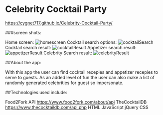 # Celebrity Cocktail Party
https://cygnet717.github.io/Celebrity-Cocktail-Party/

###screen shots: 

Home screen:
![homescreen](https://i.imgur.com/2uRjKqZ.png)
Cocktail search options:
![cocktailSearch](https://i.imgur.com/6ECUsUf.png)
Cocktail search result:
![cocktailResult](https://i.imgur.com/GLaq9wD.png)
Appetizer search result:
![appetizerResult]()
Celebrity Search result:
![celebrityResult](https://i.imgur.com/v0B09oo.png)

##About the app:

With this app the user can find cocktail recepies and appetizer recepies to serve to guests.  As an added level of fun the user can also make a list of randomly generated celebrities for guest so impersonate. 

##Technologies used include:

Food2Fork API https://www.food2fork.com/about/api
TheCocktailDB https://www.thecocktaildb.com/api.php
HTML
JavaScript
jQuery
CSS
